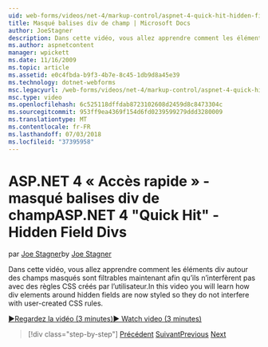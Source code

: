 ```yaml
---
uid: web-forms/videos/net-4/markup-control/aspnet-4-quick-hit-hidden-field-divs
title: Masqué balises div de champ | Microsoft Docs
author: JoeStagner
description: Dans cette vidéo, vous allez apprendre comment les éléments div autour des champs masqués sont filtrables maintenant afin qu’ils n’interfèrent pas avec des règles CSS créés par l’utilisateur.
ms.author: aspnetcontent
manager: wpickett
ms.date: 11/16/2009
ms.topic: article
ms.assetid: e0c4fbda-b9f3-4b7e-8c45-1db9d8a45e39
ms.technology: dotnet-webforms
msc.legacyurl: /web-forms/videos/net-4/markup-control/aspnet-4-quick-hit-hidden-field-divs
msc.type: video
ms.openlocfilehash: 6c525118dffdab8723102608d2459d8c8473304c
ms.sourcegitcommit: 953ff9ea4369f154d6fd0239599279ddd3280009
ms.translationtype: MT
ms.contentlocale: fr-FR
ms.lasthandoff: 07/03/2018
ms.locfileid: "37395958"
---
```

<a name="aspnet-4-quick-hit---hidden-field-divs"></a><span data-ttu-id="f67e0-103">ASP.NET 4 « Accès rapide » - masqué balises div de champ</span><span class="sxs-lookup"><span data-stu-id="f67e0-103">ASP.NET 4 "Quick Hit" - Hidden Field Divs</span></span>
====================
<span data-ttu-id="f67e0-104">par [Joe Stagner](https://github.com/JoeStagner)</span><span class="sxs-lookup"><span data-stu-id="f67e0-104">by [Joe Stagner](https://github.com/JoeStagner)</span></span>

<span data-ttu-id="f67e0-105">Dans cette vidéo, vous allez apprendre comment les éléments div autour des champs masqués sont filtrables maintenant afin qu’ils n’interfèrent pas avec des règles CSS créés par l’utilisateur.</span><span class="sxs-lookup"><span data-stu-id="f67e0-105">In this video you will learn how div elements around hidden fields are now styled so they do not interfere with user-created CSS rules.</span></span>

[<span data-ttu-id="f67e0-106">&#9654;Regardez la vidéo (3 minutes)</span><span class="sxs-lookup"><span data-stu-id="f67e0-106">&#9654; Watch video (3 minutes)</span></span>](https://channel9.msdn.com/Blogs/ASP-NET-Site-Videos/aspnet-4-quick-hit-hidden-field-divs)

> [!div class="step-by-step"]
> <span data-ttu-id="f67e0-107">[Précédent](aspnet-4-quick-hit-tableless-menu-control.md)
> [Suivant](aspnet-4-quick-hit-disabled-control-styling.md)</span><span class="sxs-lookup"><span data-stu-id="f67e0-107">[Previous](aspnet-4-quick-hit-tableless-menu-control.md)
[Next](aspnet-4-quick-hit-disabled-control-styling.md)</span></span>

